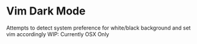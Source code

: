 # Vim Dark Mode

Attempts to detect system preference for white/black background and set vim accordingly
WIP: Currently OSX Only